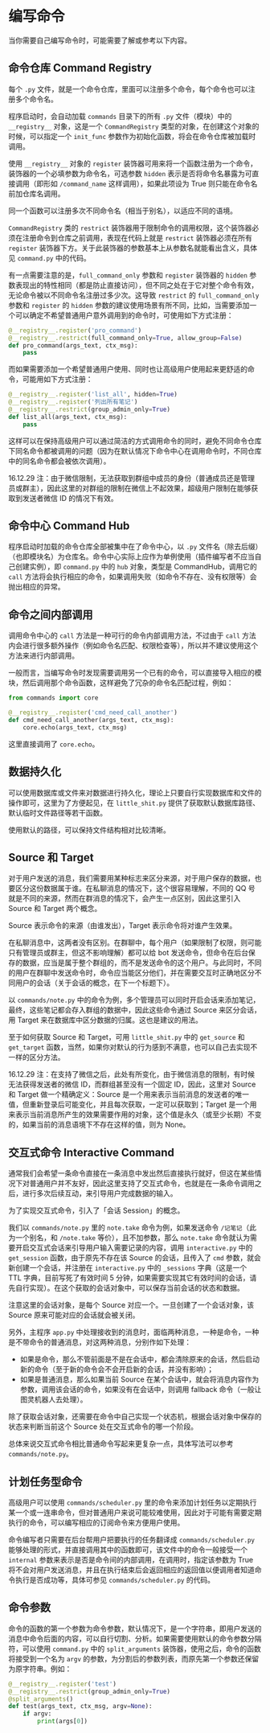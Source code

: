 # 编写命令

当你需要自己编写命令时，可能需要了解或参考以下内容。

## 命令仓库 Command Registry

每个 `.py` 文件，就是一个命令仓库，里面可以注册多个命令，每个命令也可以注册多个命令名。

程序启动时，会自动加载 `commands` 目录下的所有 `.py` 文件（模块）中的 `__registry__` 对象，这是一个 `CommandRegistry` 类型的对象，在创建这个对象的时候，可以指定一个 `init_func` 参数作为初始化函数，将会在命令仓库被加载时调用。

使用 `__registry__` 对象的 `register` 装饰器可用来将一个函数注册为一个命令，装饰器的一个必填参数为命令名，可选参数 `hidden` 表示是否将命令名暴露为可直接调用（即形如 `/command_name` 这样调用），如果此项设为 True 则只能在命令名前加仓库名调用。

同一个函数可以注册多次不同命令名（相当于别名），以适应不同的语境。

`CommandRegistry` 类的 `restrict` 装饰器用于限制命令的调用权限，这个装饰器必须在注册命令到仓库之前调用，表现在代码上就是 `restrict` 装饰器必须在所有 `register` 装饰器下方。关于此装饰器的参数基本上从参数名就能看出含义，具体见 `command.py` 中的代码。

有一点需要注意的是，`full_command_only` 参数和 `register` 装饰器的 `hidden` 参数表现出的特性相同（都是防止直接访问），但不同之处在于它对整个命令有效，无论命令被以不同命令名注册过多少次。这导致 `restrict` 的 `full_command_only` 参数和 `register` 的 `hidden` 参数的建议使用场景有所不同，比如，当需要添加一个可以确定不希望普通用户意外调用到的命令时，可使用如下方式注册：

```python
@__registry__.register('pro_command')
@__registry__.restrict(full_command_only=True, allow_group=False)
def pro_command(args_text, ctx_msg):
    pass
```

而如果需要添加一个希望普通用户使用、同时也让高级用户使用起来更舒适的命令，可能用如下方式注册：

```python
@__registry__.register('list_all', hidden=True)
@__registry__.register('列出所有笔记')
@__registry__.restrict(group_admin_only=True)
def list_all(args_text, ctx_msg):
    pass
```

这样可以在保持高级用户可以通过简洁的方式调用命令的同时，避免不同命令仓库下同名命令都被调用的问题（因为在默认情况下命令中心在调用命令时，不同仓库中的同名命令都会被依次调用）。

16.12.29 注：由于微信限制，无法获取到群组中成员的身份（普通成员还是管理员或群主），因此这里的对群组的限制在微信上不起效果，超级用户限制在能够获取到发送者微信 ID 的情况下有效。

## 命令中心 Command Hub

程序启动时加载的命令仓库全部被集中在了命令中心，以 `.py` 文件名（除去后缀）（也即模块名）为仓库名。命令中心实际上应作为单例使用（插件编写者不应当自己创建实例），即 `command.py` 中的 `hub` 对象，类型是 CommandHub，调用它的 `call` 方法将会执行相应的命令，如果调用失败（如命令不存在、没有权限等）会抛出相应的异常。

## 命令之间内部调用

调用命令中心的 `call` 方法是一种可行的命令内部调用方法，不过由于 `call` 方法内会进行很多额外操作（例如命令名匹配、权限检查等），所以并不建议使用这个方法来进行内部调用。

一般而言，当编写命令时发现需要调用另一个已有的命令，可以直接导入相应的模块，然后调用那个命令函数，这样避免了冗杂的命令名匹配过程，例如：

```python
from commands import core

@__registry__.register('cmd_need_call_another')
def cmd_need_call_another(args_text, ctx_msg):
    core.echo(args_text, ctx_msg)
```

这里直接调用了 `core.echo`。

## 数据持久化

可以使用数据库或文件来对数据进行持久化，理论上只要自行实现数据库和文件的操作即可，这里为了方便起见，在 `little_shit.py` 提供了获取默认数据库路径、默认临时文件路径等若干函数。

使用默认的路径，可以保持文件结构相对比较清晰。

## Source 和 Target

对于用户发送的消息，我们需要用某种标志来区分来源，对于用户保存的数据，也要区分这份数据属于谁。在私聊消息的情况下，这个很容易理解，不同的 QQ 号就是不同的来源，然而在群消息的情况下，会产生一点区别，因此这里引入 Source 和 Target 两个概念。

Source 表示命令的来源（由谁发出），Target 表示命令将对谁产生效果。

在私聊消息中，这两者没有区别。在群聊中，每个用户（如果限制了权限，则可能只有管理员或群主，但这不影响理解）都可以给 bot 发送命令，但命令在后台保存的数据，应当是属于整个群组的，而不是发送命令的这个用户。与此同时，不同的用户在群聊中发送命令时，命令应当能区分他们，并在需要交互时正确地区分不同用户的会话（关于会话的概念，在下一个标题下）。

以 `commands/note.py` 中的命令为例，多个管理员可以同时开启会话来添加笔记，最终，这些笔记都会存入群组的数据中，因此这些命令通过 Source 来区分会话，用 Target 来在数据库中区分数据的归属。这也是建议的用法。

至于如何获取 Source 和 Target，可用 `little_shit.py` 中的 `get_source` 和 `get_target` 函数，当然，如果你对默认的行为感到不满意，也可以自己去实现不一样的区分方法。

16.12.29 注：在支持了微信之后，此处有所变化，由于微信消息的限制，有时候无法获得发送者的微信 ID，而群组甚至没有一个固定 ID，因此，这里对 Source 和 Target 做一个精确定义：Source 是一个用来表示当前消息的发送者的唯一值，但重新登录后可能变化，并且每次获取，一定可以获取到；Target 是一个用来表示当前消息所产生的效果需要作用的对象，这个值是永久（或至少长期）不变的，如果当前的消息语境下不存在这样的值，则为 None。

## 交互式命令 Interactive Command

通常我们会希望一条命令直接在一条消息中发出然后直接执行就好，但这在某些情况下对普通用户并不友好，因此这里支持了交互式命令，也就是在一条命令调用之后，进行多次后续互动，来引导用户完成数据的输入。

为了实现交互式命令，引入了「会话 Session」的概念。

我们以 `commands/note.py` 里的 `note.take` 命令为例，如果发送命令 `/记笔记`（此为一个别名，和 `/note.take` 等价），且不加参数，那么 `note.take` 命令就认为需要开启交互式会话来引导用户输入需要记录的内容，调用 `interactive.py` 中的 `get_session` 函数，由于原先不存在该 Source 的会话，且传入了 `cmd` 参数，就会新创建一个会话，并注册在 `interactive.py` 中的 `_sessions` 字典（这是一个 TTL 字典，目前写死了有效时间 5 分钟，如果需要实现其它有效时间的会话，请先自行实现）。在这个获取的会话对象中，可以保存当前会话的状态和数据。

注意这里的会话对象，是每个 Source 对应一个。一旦创建了一个会话对象，该 Source 原来可能对应的会话就会被关闭。

另外，主程序 `app.py` 中处理接收到的消息时，面临两种消息，一种是命令，一种是不带命令的普通消息，对这两种消息，分别作如下处理：

- 如果是命令，那么不管前面是不是在会话中，都会清除原来的会话，然后启动新的命令（至于新的命令会不会开启新的会话，并没有影响）；
- 如果是普通消息，那么如果当前 Source 在某个会话中，就会将消息内容作为参数，调用该会话的命令，如果没有在会话中，则调用 fallback 命令（一般让图灵机器人去处理）。

除了获取会话对象，还需要在命令中自己实现一个状态机，根据会话对象中保存的状态来判断当前这个 Source 处在交互式命令的哪一个阶段。

总体来说交互式命令相比普通命令写起来更复杂一点，具体写法可以参考 `commands/note.py`。

## 计划任务型命令

高级用户可以使用 `commands/scheduler.py` 里的命令来添加计划任务以定期执行某一个或一连串命令，但对普通用户来说可能较难使用，因此对于可能有需要定期执行的命令，可以编写相应的订阅命令来方便用户使用。

命令编写者只需要在后台帮用户把要执行的任务翻译成 `commands/scheduler.py` 能够处理的形式，并直接调用其中的函数即可，该文件中的命令一般接受一个 `internal` 参数来表示是否是命令间的内部调用，在调用时，指定该参数为 True 将不会对用户发送消息，并且在执行结束后会返回相应的返回值以便调用者知道命令执行是否成功等，具体可参见 `commands/scheduler.py` 的代码。

## 命令参数

命令的函数的第一个参数为命令参数，默认情况下，是一个字符串，即用户发送的消息中命令后面的内容，可以自行切割、分析。如果需要使用默认的命令参数分隔符，可以使用 `command.py` 中的 `split_arguments` 装饰器，使用之后，命令的函数将接受到一个名为 `argv` 的参数，为分割后的参数列表，而原先第一个参数还保留为原字符串。例如：

```python
@__registry__.register('test')
@__registry__.restrict(group_admin_only=True)
@split_arguments()
def test(args_text, ctx_msg, argv=None):
    if argv:
        print(args[0])
```
